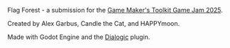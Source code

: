 Flag Forest - a submission for the [Game Maker's Toolkit Game Jam 2025](https://itch.io/jam/gmtk-2025).

Created by Alex Garbus, Candle the Cat, and HAPPYmoon.

Made with Godot Engine and the [Dialogic](https://github.com/dialogic-godot/dialogic) plugin.
